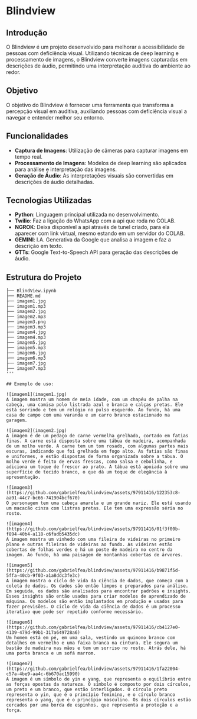 # Blindview

## Introdução

O Blindview é um projeto desenvolvido para melhorar a acessibilidade de pessoas com deficiência visual. Utilizando técnicas de deep learning e processamento de imagens, o Blindview converte imagens capturadas em descrições de áudio, permitindo uma interpretação auditiva do ambiente ao redor.

## Objetivo

O objetivo do Blindview é fornecer uma ferramenta que transforma a percepção visual em auditiva, auxiliando pessoas com deficiência visual a navegar e entender melhor seu entorno.

## Funcionalidades

- **Captura de Imagens**: Utilização de câmeras para capturar imagens em tempo real.
- **Processamento de Imagens**: Modelos de deep learning são aplicados para análise e interpretação das imagens.
- **Geração de Áudio**: As interpretações visuais são convertidas em descrições de áudio detalhadas.

## Tecnologias Utilizadas

- **Python**: Linguagem principal utilizada no desenvolvimento.
- **Twilio**: Faz a ligação do WhatsApp com a api que roda no COLAB.
- **NGROK**: Deixa disponível a api através de tunel criado, para ela aparecer com link virtual, mesmo estando em um servidor do COLAB.
- **GEMINI**: I.A. Generativa da Google que analisa a imagem e faz a descrição em texto.
- **GTTs**: Google Text-to-Speech API para geração das descrições de áudio.

## Estrutura do Projeto

```plaintext
├── BlindView.ipynb
├── README.md
├── imagem1.jpg
├── imagem1.mp3
├── imagem2.jpg
├── imagem2.mp3
├── imagem3.png
├── imagem3.mp3
├── imagem4.jpg
├── imagem4.mp3
├── imagem5.jpg
├── imagem5.mp3
├── imagem6.jpg
├── imagem6.mp3
├── imagem7.jpg
├── imagem7.mp3
'''

## Exemplo de uso:

![imagem1](imagem1.jpg)
A imagem mostra um homem de meia idade, com um chapéu de palha na cabeça, uma camisa polo listrada azul e branca e calças pretas. Ele está sorrindo e tem um relógio no pulso esquerdo. Ao fundo, há uma casa de campo com uma varanda e um carro branco estacionado na garagem.

![imagem2](imagem2.jpg)
A imagem é de um pedaço de carne vermelha grelhado, cortado em fatias finas. A carne está disposta sobre uma tábua de madeira, acompanhada de um molho verde. A carne tem um tom rosado, com algumas partes mais escuras, indicando que foi grelhada em fogo alto. As fatias são finas e uniformes, e estão dispostas de forma organizada sobre a tábua. O molho verde é feito de ervas frescas, como salsa e cebolinha, e adiciona um toque de frescor ao prato. A tábua está apoiada sobre uma superfície de tecido branco, o que dá um toque de elegância à apresentação.

![imagem3](https://github.com/gabrielfea/blindview/assets/97911416/122353c8-aa91-44c7-bc66-741904bcf670)
O personagem tem uma cabeça amarela e um grande nariz. Ele está usando um macacão cinza com listras pretas. Ele tem uma expressão séria no rosto.

![imagem4](https://github.com/gabrielfea/blindview/assets/97911416/01f3f00b-f894-40b4-a118-c6fadb5435dc)
A imagem mostra um vinhedo com uma fileira de videiras no primeiro plano e outras fileiras de videiras ao fundo. As videiras estão cobertas de folhas verdes e há um poste de madeira no centro da imagem. Ao fundo, há uma paisagem de montanhas cobertas de árvores.

![imagem5](https://github.com/gabrielfea/blindview/assets/97911416/b9871f5d-5ffa-40cb-9f03-a1a8ddc3fe3c)
A imagem mostra o ciclo de vida da ciência de dados, que começa com a coleta de dados. Os dados são então limpos e preparados para análise. Em seguida, os dados são analisados para encontrar padrões e insights. Esses insights são então usados para criar modelos de aprendizado de máquina. Os modelos são então implantados em produção e usados para fazer previsões. O ciclo de vida da ciência de dados é um processo iterativo que pode ser repetido conforme necessário.

![imagem6](https://github.com/gabrielfea/blindview/assets/97911416/cb4127e0-4139-479d-99b1-317a649728a6)
Um homem está em pé, em uma sala, vestindo um quimono branco com detalhes em vermelho e uma faixa branca na cintura. Ele segura um bastão de madeira nas mãos e tem um sorriso no rosto. Atrás dele, há uma porta branca e um sofá marrom.

![imagem7](https://github.com/gabrielfea/blindview/assets/97911416/1fa22004-c57a-4be9-aa4c-6b670ac15990)
A imagem é um símbolo de yin e yang, que representa o equilíbrio entre as forças opostas da natureza. O símbolo é composto por dois círculos, um preto e um branco, que estão interligados. O círculo preto representa o yin, que é o princípio feminino, e o círculo branco representa o yang, que é o princípio masculino. Os dois círculos estão cercados por uma borda de espinhos, que representa a proteção e a força.

